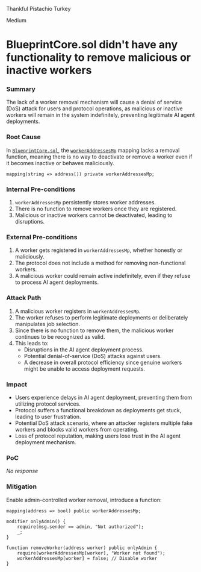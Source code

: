 Thankful Pistachio Turkey

Medium

# BlueprintCore.sol didn't have any functionality to remove malicious or inactive workers

### Summary

The lack of a worker removal mechanism will cause a denial of service (DoS) attack for users and protocol operations, as malicious or inactive workers will remain in the system indefinitely, preventing legitimate AI agent deployments. 

### Root Cause

In [`BlueprintCore.sol`](https://github.com/sherlock-audit/2025-03-crestal-network/blob/main/crestal-omni-contracts/src/BlueprintCore.sol), the [`workerAddressesMp`](https://github.com/sherlock-audit/2025-03-crestal-network/blob/main/crestal-omni-contracts/src/BlueprintCore.sol#L70) mapping lacks a removal function, meaning there is no way to deactivate or remove a worker even if it becomes inactive or behaves maliciously.  
```Solidity
mapping(string => address[]) private workerAddressesMp;
```
### Internal Pre-conditions

1. `workerAddressesMp` persistently stores worker addresses.  
2. There is no function to remove workers once they are registered.  
3. Malicious or inactive workers cannot be deactivated, leading to disruptions. 

### External Pre-conditions

1. A worker gets registered in `workerAddressesMp`, whether honestly or maliciously.  
2. The protocol does not include a method for removing non-functional workers.  
3. A malicious worker could remain active indefinitely, even if they refuse to process AI agent deployments.  

### Attack Path

1. A malicious worker registers in `workerAddressesMp`.  
2. The worker refuses to perform legitimate deployments or deliberately manipulates job selection.  
3. Since there is no function to remove them, the malicious worker continues to be recognized as valid.  
4. This leads to:
   - Disruptions in the AI agent deployment process.  
   - Potential denial-of-service (DoS) attacks against users.  
   - A decrease in overall protocol efficiency since genuine workers might be unable to access deployment requests.  

### Impact

- Users experience delays in AI agent deployment, preventing them from utilizing protocol services.  
- Protocol suffers a functional breakdown as deployments get stuck, leading to user frustration.  
- Potential DoS attack scenario, where an attacker registers multiple fake workers and blocks valid workers from operating.  
- Loss of protocol reputation, making users lose trust in the AI agent deployment mechanism.  

### PoC

_No response_

### Mitigation

Enable admin-controlled worker removal, introduce a function:  
```solidity
mapping(address => bool) public workerAddressesMp;

modifier onlyAdmin() {
    require(msg.sender == admin, "Not authorized");
    _;
}

function removeWorker(address worker) public onlyAdmin {
    require(workerAddressesMp[worker], "Worker not found");
    workerAddressesMp[worker] = false; // Disable worker
}
```